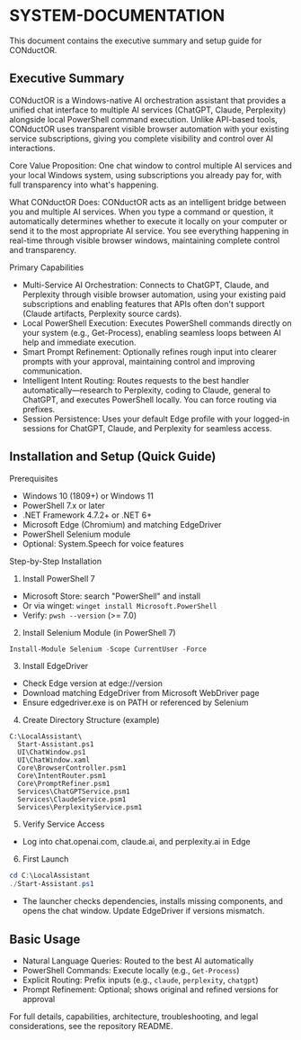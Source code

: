 # SYSTEM-DOCUMENTATION

This document contains the executive summary and setup guide for CONductOR.

## Executive Summary

CONductOR is a Windows-native AI orchestration assistant that provides a unified chat interface to multiple AI services (ChatGPT, Claude, Perplexity) alongside local PowerShell command execution. Unlike API-based tools, CONductOR uses transparent visible browser automation with your existing service subscriptions, giving you complete visibility and control over AI interactions.

Core Value Proposition: One chat window to control multiple AI services and your local Windows system, using subscriptions you already pay for, with full transparency into what's happening.

What CONductOR Does: CONductOR acts as an intelligent bridge between you and multiple AI services. When you type a command or question, it automatically determines whether to execute it locally on your computer or send it to the most appropriate AI service. You see everything happening in real-time through visible browser windows, maintaining complete control and transparency.

Primary Capabilities
- Multi-Service AI Orchestration: Connects to ChatGPT, Claude, and Perplexity through visible browser automation, using your existing paid subscriptions and enabling features that APIs often don't support (Claude artifacts, Perplexity source cards).
- Local PowerShell Execution: Executes PowerShell commands directly on your system (e.g., Get-Process), enabling seamless loops between AI help and immediate execution.
- Smart Prompt Refinement: Optionally refines rough input into clearer prompts with your approval, maintaining control and improving communication.
- Intelligent Intent Routing: Routes requests to the best handler automatically—research to Perplexity, coding to Claude, general to ChatGPT, and executes PowerShell locally. You can force routing via prefixes.
- Session Persistence: Uses your default Edge profile with your logged-in sessions for ChatGPT, Claude, and Perplexity for seamless access.

## Installation and Setup (Quick Guide)

Prerequisites
- Windows 10 (1809+) or Windows 11
- PowerShell 7.x or later
- .NET Framework 4.7.2+ or .NET 6+
- Microsoft Edge (Chromium) and matching EdgeDriver
- PowerShell Selenium module
- Optional: System.Speech for voice features

Step-by-Step Installation
1) Install PowerShell 7
- Microsoft Store: search "PowerShell" and install
- Or via winget: `winget install Microsoft.PowerShell`
- Verify: `pwsh --version` (>= 7.0)

2) Install Selenium Module (in PowerShell 7)
```powershell
Install-Module Selenium -Scope CurrentUser -Force
```

3) Install EdgeDriver
- Check Edge version at edge://version
- Download matching EdgeDriver from Microsoft WebDriver page
- Ensure edgedriver.exe is on PATH or referenced by Selenium

4) Create Directory Structure (example)
```
C:\LocalAssistant\
  Start-Assistant.ps1
  UI\ChatWindow.ps1
  UI\ChatWindow.xaml
  Core\BrowserController.psm1
  Core\IntentRouter.psm1
  Core\PromptRefiner.psm1
  Services\ChatGPTService.psm1
  Services\ClaudeService.psm1
  Services\PerplexityService.psm1
```

5) Verify Service Access
- Log into chat.openai.com, claude.ai, and perplexity.ai in Edge

6) First Launch
```powershell
cd C:\LocalAssistant
./Start-Assistant.ps1
```
- The launcher checks dependencies, installs missing components, and opens the chat window. Update EdgeDriver if versions mismatch.

## Basic Usage
- Natural Language Queries: Routed to the best AI automatically
- PowerShell Commands: Execute locally (e.g., `Get-Process`)
- Explicit Routing: Prefix inputs (e.g., `claude`, `perplexity`, `chatgpt`)
- Prompt Refinement: Optional; shows original and refined versions for approval

For full details, capabilities, architecture, troubleshooting, and legal considerations, see the repository README.

